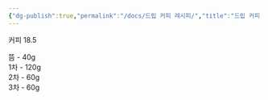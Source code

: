 ```yaml
---
{"dg-publish":true,"permalink":"/docs/드립 커피 레시피/","title":"드립 커피 레시피"}
---
```


커피 18.5

뜸 - 40g  
1차 - 120g  
2차 - 60g  
3차 - 60g
